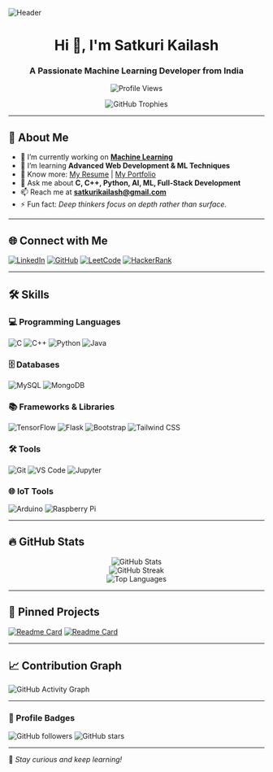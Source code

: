 ![Header](https://i.giphy.com/media/V4NSR1NG2p0KeJJyr5/giphy.gif)

<h1 align="center">Hi 👋, I'm Satkuri Kailash</h1>
<h3 align="center">A Passionate Machine Learning Developer from India</h3>

<p align="center">
  <img src="https://komarev.com/ghpvc/?username=kailashsatkuri-warangal&label=Profile%20views&color=0e75b6&style=flat" alt="Profile Views"/>
</p>

<p align="center">
  <img src="https://github-profile-trophy.vercel.app/?username=kailashsatkuri-warangal&margin-w=5&theme=darkhub" alt="GitHub Trophies"/>
</p>

---

## 🚀 About Me

- 🔭 I’m currently working on **[Machine Learning](https://github.com/satkurikailash/satkurikailash)**
- 🌱 I’m learning **Advanced Web Development & ML Techniques**
- 📄 Know more: [My Resume](https://drive.google.com/file/d/1vU1keywtApqyPs9-SuG4L4vbg8gGwLpi/view?usp=sharing) | [My Portfolio](https://satkuri-kailash-portfolio.vercel.app/)
- 💬 Ask me about **C, C++, Python, AI, ML, Full-Stack Development**
- 📫 Reach me at **satkurikailash@gmail.com**
- ⚡ Fun fact: *Deep thinkers focus on depth rather than surface.*

---

## 🌐 Connect with Me

[![LinkedIn](https://img.shields.io/badge/LinkedIn-0077B5?style=for-the-badge&logo=linkedin)](https://www.linkedin.com/in/satkuri-kailash/)
[![GitHub](https://img.shields.io/badge/GitHub-181717?style=for-the-badge&logo=github)](https://github.com/KailashSatkuri-warangal)
[![LeetCode](https://img.shields.io/badge/LeetCode-FFA116?style=for-the-badge&logo=leetcode)](https://leetcode.com/u/2203a52174/)
[![HackerRank](https://img.shields.io/badge/HackerRank-00EA64?style=for-the-badge&logo=hackerrank)](https://www.hackerrank.com/profile/2203a52174)

---

## 🛠️ Skills

### 💻 Programming Languages
![C](https://img.shields.io/badge/C-00599C?style=for-the-badge&logo=c&logoColor=white)
![C++](https://img.shields.io/badge/C++-00599C?style=for-the-badge&logo=c%2B%2B&logoColor=white)
![Python](https://img.shields.io/badge/Python-3776AB?style=for-the-badge&logo=python&logoColor=white)
![Java](https://img.shields.io/badge/Java-007396?style=for-the-badge&logo=java&logoColor=white)

### 🗄️ Databases
![MySQL](https://img.shields.io/badge/MySQL-4479A1?style=for-the-badge&logo=mysql&logoColor=white)
![MongoDB](https://img.shields.io/badge/MongoDB-47A248?style=for-the-badge&logo=mongodb&logoColor=white)

### 📚 Frameworks & Libraries
![TensorFlow](https://img.shields.io/badge/TensorFlow-FF6F00?style=for-the-badge&logo=tensorflow)
![Flask](https://img.shields.io/badge/Flask-000000?style=for-the-badge&logo=flask)
![Bootstrap](https://img.shields.io/badge/Bootstrap-563D7C?style=for-the-badge&logo=bootstrap)
![Tailwind CSS](https://img.shields.io/badge/Tailwind%20CSS-38B2AC?style=for-the-badge&logo=tailwind-css)

### 🛠️ Tools
![Git](https://img.shields.io/badge/Git-F05032?style=for-the-badge&logo=git)
![VS Code](https://img.shields.io/badge/VS%20Code-007ACC?style=for-the-badge&logo=visual-studio-code)
![Jupyter](https://img.shields.io/badge/Jupyter-F37626?style=for-the-badge&logo=jupyter)

### 🌐 IoT Tools
![Arduino](https://img.shields.io/badge/Arduino-00979D?style=for-the-badge&logo=arduino)
![Raspberry Pi](https://img.shields.io/badge/Raspberry%20Pi-C51A4A?style=for-the-badge&logo=raspberry-pi)

---

## 🔥 GitHub Stats

<p align="center">
  <img src="https://github-readme-stats.vercel.app/api?username=kailashsatkuri-warangal&show_icons=true&theme=radical" alt="GitHub Stats"/>
  <br>
  <img src="https://github-readme-streak-stats.herokuapp.com/?user=kailashsatkuri-warangal&theme=highcontrast" alt="GitHub Streak"/>
  <br>
  <img src="https://github-readme-stats.vercel.app/api/top-langs/?username=kailashsatkuri-warangal&layout=compact&theme=dark" alt="Top Languages"/>
</p>

---

## 📌 Pinned Projects

[![Readme Card](https://github-readme-stats.vercel.app/api/pin/?username=kailashsatkuri-warangal&repo=satkurikailash&theme=radical)](https://github.com/kailashsatkuri-warangal/satkurikailash)
[![Readme Card](https://github-readme-stats.vercel.app/api/pin/?username=kailashsatkuri-warangal&repo=crop-detection&theme=radical)](https://github.com/kailashsatkuri-warangal/crop-detection)

---

## 📈 Contribution Graph

![GitHub Activity Graph](https://activity-graph.herokuapp.com/graph?username=kailashsatkuri-warangal&theme=react-dark)

---

### 🎯 Profile Badges

![GitHub followers](https://img.shields.io/github/followers/kailashsatkuri-warangal?style=social)
![GitHub stars](https://img.shields.io/github/stars/kailashsatkuri-warangal?style=social)

---

🚀 *Stay curious and keep learning!*
